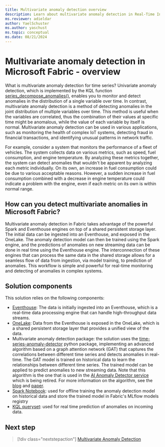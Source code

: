 ```yaml
---
title: Multivariate anomaly detection overview
description: Learn about multivariate anomaly detection in Real-Time Intelligence.
ms.reviewer: adieldar
author: YaelSchuster
ms.author: yaschust
ms.topic: conceptual
ms.date: 08/21/2024
---
```


# Multivariate anomaly detection in Microsoft Fabric - overview

What is multivariate anomaly detection for time series? Univariate anomaly detection, which is implemented by the KQL function [series_decompose_anomalies()](/kusto/query/series-decompose-anomalies-function?view=microsoft-fabric&preserve-view=true), enables you to monitor and detect anomalies in the distribution of a single variable over time. In contrast, multivariate anomaly detection is a method of detecting anomalies in the joint distribution of multiple variables over time. This method is useful when the variables are correlated, thus the combination of their values at specific time might be anomalous, while the value of each variable by itself is normal. Multivariate anomaly detection can be used in various applications, such as monitoring the health of complex IoT systems, detecting fraud in financial transactions, and identifying unusual patterns in network traffic.

For example, consider a system that monitors the performance of a fleet of vehicles. The system collects data on various metrics, such as speed, fuel consumption, and engine temperature. By analyzing these metrics together, the system can detect anomalies that wouldn't be apparent by analyzing each metric individually. On its own, an increase in fuel consumption could be due to various acceptable reasons. However, a sudden increase in fuel consumption combined with a decrease in engine temperature could indicate a problem with the engine, even if each metric on its own is within normal range.

## How can you detect multivariate anomalies in Microsoft Fabric?

Multivariate anomaly detection in Fabric takes advantage of the powerful Spark and Eventhouse engines on top of a shared persistent storage layer. The initial data can be ingested into an Eventhouse, and exposed in the OneLake. The anomaly detection model can then be trained using the Spark engine, and the predictions of anomalies on new streaming data can be done in real time using the Eventhouse engine. The interconnection of these engines that can process the same data in the shared storage allows for a seamless flow of data from ingestion, via model training, to prediction of anomalies. This workflow is simple and powerful for real-time monitoring and detecting of anomalies in complex systems.

## Solution components

This solution relies on the following components:

* [Eventhouse](eventhouse.md): The data is initially ingested into an Eventhouse, which is a real-time data processing engine that can handle high-throughput data streams.
* [OneLake](../onelake/onelake-overview.md): Data from the Eventhouse is exposed in the OneLake, which is a shared persistent storage layer that provides a unified view of the data.
* Multivariate anomaly detection package: the solution uses the [time-series-anomaly-detector](https://pypi.org/project/time-series-anomaly-detector/) python package, implementing an advanced algorithm based on a graph attention network (GAT) that captures the correlations between different time series and detects anomalies in real-time. The GAT model is trained on historical data to learn the relationships between different time series. The trained model can be applied to predict anomalies to new streaming data. Note that this algorithm is the one that is used in the [AI Anomaly Detector service](/azure/ai-services/anomaly-detector/overview) which is being retired. For more information on the algorithm, see the [blog](https://techcommunity.microsoft.com/t5/ai-azure-ai-services-blog/introducing-multivariate-anomaly-detection/ba-p/2260679) and [paper](https://arxiv.org/pdf/2009.02040).
* [Spark Notebook](../data-engineering/how-to-use-notebook.md): used for offline training the anomaly detection model on historical data and store the trained model in Fabric's MLflow models registry
* [KQL queryset](kusto-query-set.md): used for real time prediction of anomalies on incoming data.

## Next step

> [!div class="nextstepaction"]
> [Multivariate Anomaly Detection](multivariate-anomaly-detection.md)

